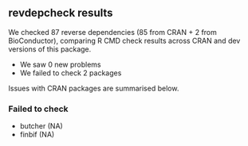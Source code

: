 ## revdepcheck results

We checked 87 reverse dependencies (85 from CRAN + 2 from BioConductor), comparing R CMD check results across CRAN and dev versions of this package.

 * We saw 0 new problems
 * We failed to check 2 packages

Issues with CRAN packages are summarised below.

### Failed to check

* butcher (NA)
* finbif  (NA)
